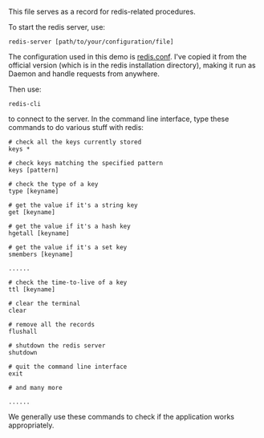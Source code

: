 This file serves as a record for redis-related procedures. 

To start the redis server, use: 

```shell
redis-server [path/to/your/configuration/file]
```

The configuration used in this demo is [redis.conf](redis.conf). I've copied it from the official version (which is in the redis installation directory), making it run as Daemon and handle requests from anywhere.

Then use: 

```shell
redis-cli
```

to connect to the server. In the command line interface, type these commands to do various stuff with redis:

```shell
# check all the keys currently stored
keys *

# check keys matching the specified pattern
keys [pattern]

# check the type of a key
type [keyname]

# get the value if it's a string key
get [keyname]

# get the value if it's a hash key
hgetall [keyname]

# get the value if it's a set key
smembers [keyname]

......

# check the time-to-live of a key
ttl [keyname]

# clear the terminal
clear

# remove all the records
flushall

# shutdown the redis server
shutdown

# quit the command line interface
exit

# and many more

......

```

We generally use these commands to check if the application works appropriately. 
